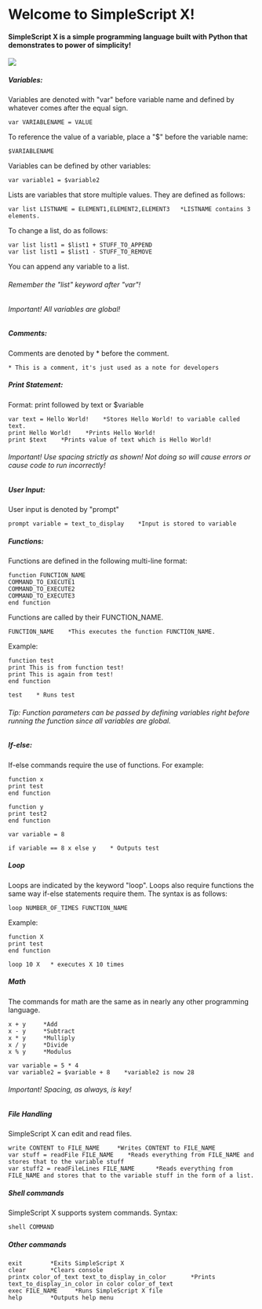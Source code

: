 # Welcome to SimpleScript X!
#### SimpleScript X is a simple programming language built with Python that demonstrates to power of simplicity! 
![](https://repl.it/@SimpleScriptX/SimpleScript-X#Logo.png)
##### Variables:
Variables are denoted with "var" before variable name and defined by whatever comes after the equal sign.

    var VARIABLENAME = VALUE

To reference the value of a variable, place a "$" before the variable name:

    $VARIABLENAME
Variables can be defined by other variables:

    var variable1 = $variable2
Lists are variables that store multiple values. They are defined as follows:

    var list LISTNAME = ELEMENT1,ELEMENT2,ELEMENT3   *LISTNAME contains 3 elements.
To change a list, do as follows:

    var list list1 = $list1 + STUFF_TO_APPEND
    var list list1 = $list1 - STUFF_TO_REMOVE
You can append any variable to a list.
###### Remember the "list" keyword after "var"!
###### Important! All variables are global!     

##### Comments:
Comments are denoted by * before the comment.

    * This is a comment, it's just used as a note for developers
##### Print Statement:
Format: print followed by text or $variable


    var text = Hello World!    *Stores Hello World! to variable called text.
    print Hello World!    *Prints Hello World!
    print $text    *Prints value of text which is Hello World!

###### Important! Use spacing strictly as shown! Not doing so will cause errors or cause code to run incorrectly!

##### User Input:
User input is denoted by "prompt"

    prompt variable = text_to_display    *Input is stored to variable
##### Functions:
Functions are defined in the following multi-line format:

    function FUNCTION_NAME
    COMMAND_TO_EXECUTE1
    COMMAND_TO_EXECUTE2
    COMMAND_TO_EXECUTE3
    end function
Functions are called by their FUNCTION_NAME.

    FUNCTION_NAME    *This executes the function FUNCTION_NAME.
Example:

    function test
    print This is from function test!
    print This is again from test!
    end function  

    test    * Runs test
###### Tip: Function parameters can be passed by defining variables right before running the function since all variables are global.
##### If-else:
If-else commands require the use of functions. For example:

    function x 
    print test
    end function

    function y 
    print test2
    end function

    var variable = 8

    if variable == 8 x else y    * Outputs test

##### Loop
Loops are indicated by the keyword "loop". Loops also require functions the same way if-else statements require them. The syntax is as follows:

    loop NUMBER_OF_TIMES FUNCTION_NAME

Example:

    function X
    print test
    end function

    loop 10 X   * executes X 10 times

##### Math
The commands for math are the same as in nearly any other programming language.

    x + y     *Add
    x - y     *Subtract
    x * y     *Mulliply
    x / y     *Divide
    x % y     *Modulus

    var variable = 5 * 4
    var variable2 = $variable + 8    *variable2 is now 28

###### Important! Spacing, as always, is key!

##### File Handling
SimpleScript X can edit and read files.

    write CONTENT to FILE_NAME     *Writes CONTENT to FILE_NAME
    var stuff = readFile FILE_NAME    *Reads everything from FILE_NAME and stores that to the variable stuff
    var stuff2 = readFileLines FILE_NAME      *Reads everything from FILE_NAME and stores that to the variable stuff in the form of a list.

##### Shell commands
SimpleScript X supports system commands. 
Syntax:

    shell COMMAND
##### Other commands

    exit        *Exits SimpleScript X
    clear       *Clears console
    printx color_of_text text_to_display_in_color       *Prints text_to_display_in_color in color color_of_text
    exec FILE_NAME     *Runs SimpleScript X file
    help        *Outputs help menu